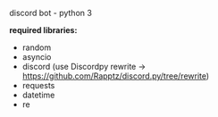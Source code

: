 discord bot - python 3

**required libraries:**
* random
* asyncio
* discord (use Discordpy rewrite -> https://github.com/Rapptz/discord.py/tree/rewrite)
* requests
* datetime
* re
